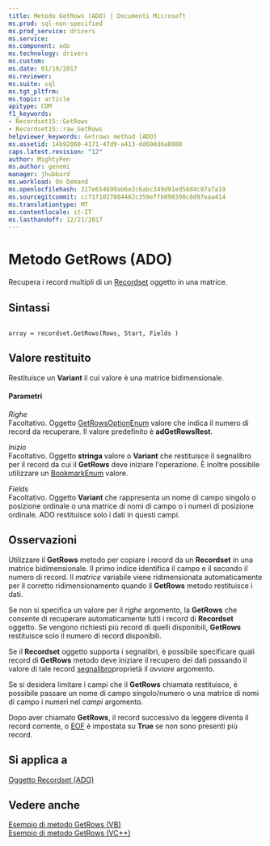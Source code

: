 ```yaml
---
title: Metodo GetRows (ADO) | Documenti Microsoft
ms.prod: sql-non-specified
ms.prod_service: drivers
ms.service: 
ms.component: ado
ms.technology: drivers
ms.custom: 
ms.date: 01/19/2017
ms.reviewer: 
ms.suite: sql
ms.tgt_pltfrm: 
ms.topic: article
apitype: COM
f1_keywords:
- Recordset15::GetRows
- Recordset15::raw_GetRows
helpviewer_keywords: Getrows method [ADO]
ms.assetid: 14b92860-4171-47d9-a413-dd60dd6a8880
caps.latest.revision: "12"
author: MightyPen
ms.author: genemi
manager: jhubbard
ms.workload: On Demand
ms.openlocfilehash: 317e654699ab6e2c6abc349d91ed58d4c97a7a19
ms.sourcegitcommit: cc71f1027884462c359effb898390c8d97eaa414
ms.translationtype: MT
ms.contentlocale: it-IT
ms.lasthandoff: 12/21/2017
---
```

# <a name="getrows-method-ado"></a>Metodo GetRows (ADO)
Recupera i record multipli di un [Recordset](../../../ado/reference/ado-api/recordset-object-ado.md) oggetto in una matrice.  
  
## <a name="syntax"></a>Sintassi  
  
```  
  
array = recordset.GetRows(Rows, Start, Fields )  
```  
  
## <a name="return-value"></a>Valore restituito  
 Restituisce un **Variant** il cui valore è una matrice bidimensionale.  
  
#### <a name="parameters"></a>Parametri  
 *Righe*  
 Facoltativo. Oggetto [GetRowsOptionEnum](../../../ado/reference/ado-api/getrowsoptionenum.md) valore che indica il numero di record da recuperare. Il valore predefinito è **adGetRowsRest**.  
  
 *Inizio*  
 Facoltativo. Oggetto **stringa** valore o **Variant** che restituisce il segnalibro per il record da cui il **GetRows** deve iniziare l'operazione. È inoltre possibile utilizzare un [BookmarkEnum](../../../ado/reference/ado-api/bookmarkenum.md) valore.  
  
 *Fields*  
 Facoltativo. Oggetto **Variant** che rappresenta un nome di campo singolo o posizione ordinale o una matrice di nomi di campo o i numeri di posizione ordinale. ADO restituisce solo i dati in questi campi.  
  
## <a name="remarks"></a>Osservazioni  
 Utilizzare il **GetRows** metodo per copiare i record da un **Recordset** in una matrice bidimensionale. Il primo indice identifica il campo e il secondo il numero di record. Il *matrice* variabile viene ridimensionata automaticamente per il corretto ridimensionamento quando il **GetRows** metodo restituisce i dati.  
  
 Se non si specifica un valore per il *righe* argomento, la **GetRows** che consente di recuperare automaticamente tutti i record di **Recordset** oggetto. Se vengono richiesti più record di quelli disponibili, **GetRows** restituisce solo il numero di record disponibili.  
  
 Se il **Recordset** oggetto supporta i segnalibri, è possibile specificare quali record di **GetRows** metodo deve iniziare il recupero dei dati passando il valore di tale record [segnalibro](../../../ado/reference/ado-api/bookmark-property-ado.md)proprietà il *avviare* argomento.  
  
 Se si desidera limitare i campi che il **GetRows** chiamata restituisce, è possibile passare un nome di campo singolo/numero o una matrice di nomi di campo i numeri nel *campi* argomento.  
  
 Dopo aver chiamato **GetRows**, il record successivo da leggere diventa il record corrente, o [EOF](../../../ado/reference/ado-api/bof-eof-properties-ado.md) è impostata su **True** se non sono presenti più record.  
  
## <a name="applies-to"></a>Si applica a  
 [Oggetto Recordset (ADO)](../../../ado/reference/ado-api/recordset-object-ado.md)  
  
## <a name="see-also"></a>Vedere anche  
 [Esempio di metodo GetRows (VB)](../../../ado/reference/ado-api/getrows-method-example-vb.md)   
 [Esempio di metodo GetRows (VC++)](../../../ado/reference/ado-api/getrows-method-example-vc.md)   
